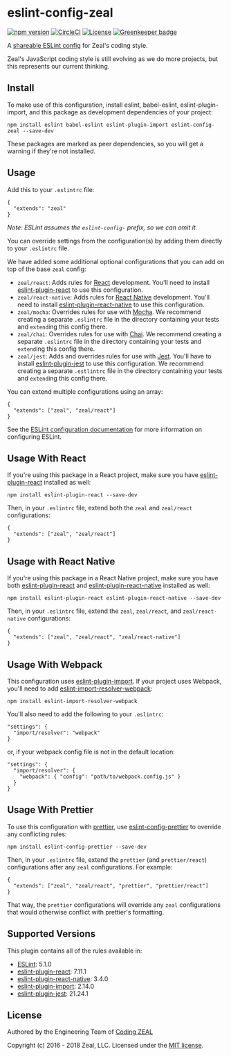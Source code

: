 # eslint-config-zeal

[![npm version](https://badge.fury.io/js/eslint-config-zeal.svg)](https://www.npmjs.com/package/eslint-config-zeal)
[![CircleCI](https://circleci.com/gh/CodingZeal/eslint-config-zeal.svg?style=shield)](https://circleci.com/gh/CodingZeal/eslint-config-zeal)
[![License](https://img.shields.io/badge/license-MIT-blue.svg)](https://opensource.org/licenses/MIT)
[![Greenkeeper badge](https://badges.greenkeeper.io/CodingZeal/eslint-config-zeal.svg)](https://greenkeeper.io/)

A [shareable ESLint config](http://eslint.org/docs/developer-guide/shareable-configs) for Zeal's coding style.

Zeal's JavaScript coding style is still evolving as we do more projects, but this represents our current thinking.

## Install

To make use of this configuration, install eslint, babel-eslint, eslint-plugin-import, and this package as development dependencies of your project:

```
npm install eslint babel-eslint eslint-plugin-import eslint-config-zeal --save-dev
```

These packages are marked as peer dependencies, so you will get a warning if they're not installed.

## Usage

Add this to your `.eslintrc` file:

```
{
  "extends": "zeal"
}
```

_Note: ESLint assumes the `eslint-config-` prefix, so we can omit it._

You can override settings from the configuration(s) by adding them directly to your `.eslintrc` file.

We have added some additional optional configurations that you can add on top of the base `zeal` config:

- `zeal/react`: Adds rules for [React](https://github.com/reactjs) development. You'll need to install [eslint-plugin-react](https://github.com/yannickcr/eslint-plugin-react) to use this configuration.
- `zeal/react-native`: Adds rules for [React Native](https://facebook.github.io/react-native/) development. You'll need to install [eslint-plugin-react-native](https://github.com/intellicode/eslint-plugin-react-native) to use this configuration.
- `zeal/mocha`: Overrides rules for use with [Mocha](https://mochajs.org/). We recommend creating a separate `.eslintrc` file in the directory containing your tests and `extend`ing this config there.
- `zeal/chai`: Overrides rules for use with [Chai](http://chaijs.com/). We recommend creating a separate `.eslintrc` file in the directory containing your tests and `extend`ing this config there.
- `zeal/jest`: Adds and overrides rules for use with [Jest](http://facebook.github.io/jest/). You'll have to install [eslint-plugin-jest](https://www.npmjs.com/package/eslint-plugin-jest) to use this configuration. We recommend creating a separate `.estlintrc` file in the directory containing your tests and `extend`ing this config there.

You can extend multiple configurations using an array:

```
{
  "extends": ["zeal", "zeal/react"]
}
```

See the [ESLint configuration documentation](http://eslint.org/docs/user-guide/configuring) for more information on configuring ESLint.

## Usage With React

If you're using this package in a React project, make sure you have [eslint-plugin-react](https://github.com/yannickcr/eslint-plugin-react) installed as well:

```
npm install eslint-plugin-react --save-dev
```

Then, in your `.eslintrc` file, extend both the `zeal` and `zeal/react` configurations:

```
{
  "extends": ["zeal", "zeal/react"]
}
```

## Usage with React Native

If you're using this package in a React Native project, make sure you have both [eslint-plugin-react](https://github.com/yannickcr/eslint-plugin-react) and [eslint-plugin-react-native](https://github.com/intellicode/eslint-plugin-react-native) installed as well:

```
npm install eslint-plugin-react eslint-plugin-react-native --save-dev
```

Then, in your `.eslintrc` file, extend the `zeal`, `zeal/react`, and `zeal/react-native` configurations:

```
{
  "extends": ["zeal", "zeal/react", "zeal/react-native"]
}
```

## Usage With Webpack

This configuration uses [eslint-plugin-import](https://github.com/benmosher/eslint-plugin-import). If your project uses Webpack, you'll need to add [eslint-import-resolver-webpack](https://www.npmjs.com/package/eslint-import-resolver-webpack):

```
npm install eslint-import-resolver-webpack
```

You'll also need to add the following to your `.eslintrc`:

```
"settings": {
  "import/resolver": "webpack"
}
```

or, if your webpack config file is not in the default location:

```
"settings": {
  "import/resolver": {
    "webpack": { "config": "path/to/webpack.config.js" }
  }
}
```

## Usage With Prettier

To use this configuration with [prettier](https://github.com/prettier/prettier), use [eslint-config-prettier](https://github.com/prettier/eslint-config-prettier) to override any conflicting rules:

```
npm install eslint-config-prettier --save-dev
```

Then, in your `.eslintrc` file, extend the `prettier` (and `prettier/react`) configurations after any `zeal` configurations. For example:

```
{
  "extends": ["zeal", "zeal/react", "prettier", "prettier/react"]
}
```

That way, the `prettier` configurations will override any `zeal` configurations that would otherwise conflict with prettier's formatting.

## Supported Versions

This plugin contains all of the rules available in:

- [ESLint](http://eslint.org/): 5.1.0
- [eslint-plugin-react](https://github.com/yannickcr/eslint-plugin-react): 7.11.1
- [eslint-plugin-react-native](https://github.com/intellicode/eslint-plugin-react-native): 3.4.0
- [eslint-plugin-import](https://github.com/benmosher/eslint-plugin-import): 2.14.0
- [eslint-plugin-jest](https://www.npmjs.com/package/eslint-plugin-jest): 21.24.1

## License

Authored by the Engineering Team of [Coding ZEAL](https://codingzeal.com?utm_source=github)

Copyright (c) 2016 - 2018 Zeal, LLC. Licensed under the [MIT license](https://opensource.org/licenses/MIT).
